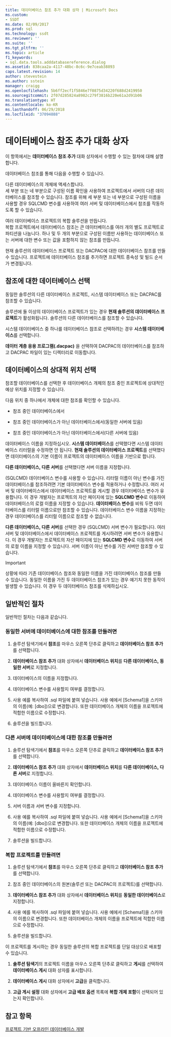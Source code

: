 ```yaml
---
title: 데이터베이스 참조 추가 대화 상자 | Microsoft Docs
ms.custom:
- SSDT
ms.date: 02/09/2017
ms.prod: sql
ms.technology: ssdt
ms.reviewer: ''
ms.suite: ''
ms.tgt_pltfrm: ''
ms.topic: article
f1_keywords:
- sql.data.tools.adddatabasereference.dialog
ms.assetid: 838caa2a-4117-48bc-8c6c-9e7ceab38893
caps.latest.revision: 14
author: stevestein
ms.author: sstein
manager: craigg
ms.openlocfilehash: 5b6ff2ecf1f5846e7f0875d34220f688d2419950
ms.sourcegitcommit: 2f07d285824a8982c279f3816b220e61a2d91b06
ms.translationtype: HT
ms.contentlocale: ko-KR
ms.lasthandoff: 06/29/2018
ms.locfileid: "37094888"
---
```

# <a name="add-database-reference-dialog-box"></a>데이터베이스 참조 추가 대화 상자
이 항목에서는 **데이터베이스 참조 추가** 대화 상자에서 수행할 수 있는 절차에 대해 설명합니다.  
  
데이터베이스 참조를 통해 다음을 수행할 수 있습니다.  
  
다른 데이터베이스의 개체에 액세스합니다.  
세 부분 또는 네 부분으로 구성된 이름 확인을 사용하여 프로젝트에서 서버의 다른 데이터베이스를 참조할 수 있습니다. 참조를 위해 세 부분 또는 네 부분으로 구성된 이름을 사용할 경우 SQLCMD 변수를 사용하여 여러 서버 및 데이터베이스에서 참조를 작동하도록 할 수 있습니다.  
  
여러 데이터베이스 프로젝트의 복합 솔루션을 만듭니다.  
복합 프로젝트에서 데이터베이스 참조는 큰 데이터베이스를 여러 개의 별도 프로젝트로 파티션을 나눕니다. 하나 및 두 개의 부분으로 구성된 이름만 사용하는 데이터베이스 또는 서버에 대한 변수 또는 값을 포함하지 않는 참조를 만듭니다.  
  
현재 솔루션의 데이터베이스 프로젝트 또는 DACPAC에 대한 데이터베이스 참조를 만들 수 있습니다. 프로젝트에 데이터베이스 참조를 추가하면 프로젝트 종속성 및 빌드 순서가 변경됩니다.  
  
## <a name="selecting-the-database-to-reference"></a>참조에 대한 데이터베이스 선택  
동일한 솔루션의 다른 데이터베이스 프로젝트, 시스템 데이터베이스 또는 DACPAC를 참조할 수 있습니다.  
  
솔루션에 둘 이상의 데이터베이스 프로젝트가 있는 경우 **현재 솔루션의 데이터베이스 프로젝트**가 활성화됩니다. 솔루션의 다른 데이터베이스를 참조할 수 있습니다.  
  
시스템 데이터베이스 중 하나를 데이터베이스 참조로 선택하려는 경우 **시스템 데이터베이스**를 선택합니다.  
  
**데이터 계층 응용 프로그램(.dacpac)** 을 선택하여 DACPAC의 데이터베이스를 참조하고 DACPAC 파일이 있는 디렉터리로 이동합니다.  
  
## <a name="selecting-the-databases-relative-location"></a>데이터베이스의 상대적 위치 선택  
참조할 데이터베이스를 선택한 후 데이터베이스 개체의 참조 중인 프로젝트에 상대적인 예상 위치를 지정할 수 있습니다.  
  
다음 위치 중 하나에서 개체에 대한 참조를 확인할 수 있습니다.  
  
- 참조 중인 데이터베이스에서  
  
- 참조 중인 데이터베이스가 아닌 데이터베이스에서(동일한 서버에 있음)  
  
- 참조 중인 데이터베이스가 아닌 데이터베이스에서(다른 서버에 있음)  
  
데이터베이스 이름을 지정하십시오. **시스템 데이터베이스**를 선택했다면 시스템 데이터베이스 리터럴을 수정하면 안 됩니다. **현재 솔루션의 데이터베이스 프로젝트**를 선택했다면 데이터베이스의 기본 이름이 프로젝트의 데이터베이스 이름을 기반으로 합니다.  
  
**다른 데이터베이스, 다른 서버**를 선택했다면 서버 이름을 지정합니다.  
  
(SQLCMD) 데이터베이스 변수를 사용할 수 있습니다. 리터럴 이름이 아닌 변수를 가진 데이터베이스를 참조하려면 기본 데이터베이스 변수를 적용하거나 수정합니다. 여러 서버 및 데이터베이스에서 데이터베이스 프로젝트를 게시할 경우 데이터베이스 변수가 유용합니다. 이 경우 개발자는 프로젝트의 자산 페이지에 있는 **SQLCMD 변수**로 이동하여 데이터베이스의 로컬 이름을 지정할 수 있습니다. **데이터베이스 변수**를 비워 두면 데이터베이스를 리터럴 이름으로만 참조할 수 있습니다. 데이터베이스 변수 이름을 지정하는 경우 데이터베이스를 리터럴 이름으로 참조할 수 없습니다.  
  
**다른 데이터베이스, 다른 서버**를 선택한 경우 (SQLCMD) 서버 변수가 필요합니다. 여러 서버 및 데이터베이스에서 데이터베이스 프로젝트를 게시하려면 서버 변수가 유용합니다. 이 경우 개발자는 프로젝트의 자산 페이지에 있는 **SQLCMD 변수**로 이동하여 서버의 로컬 이름을 지정할 수 있습니다. 서버 이름이 아닌 변수를 가진 서버만 참조할 수 있습니다.  
  
> [!IMPORTANT]  
> 상황에 따라 기존 데이터베이스 참조와 동일한 이름을 가진 데이터베이스 참조를 만들 수 있습니다. 동일한 이름을 가진 두 데이터베이스 참조가 있는 경우 예기치 못한 동작이 발생할 수 있습니다. 이 경우 두 데이터베이스 참조를 삭제하십시오.  
  
## <a name="common-procedures"></a>일반적인 절차  
일반적인 절차는 다음과 같습니다.  
  
### <a name="to-create-a-reference-to-a-database-on-the-same-server"></a>동일한 서버에 데이터베이스에 대한 참조를 만들려면  
  
1.  솔루션 탐색기에서 **참조**를 마우스 오른쪽 단추로 클릭하고 **데이터베이스 참조 추가**를 선택합니다.  
  
2.  **데이터베이스 참조 추가** 대화 상자에서 **데이터베이스 위치**를 **다른 데이터베이스, 동일한 서버**로 지정합니다.  
  
3.  데이터베이스의 이름을 지정합니다.  
  
4.  데이터베이스 변수를 사용할지 여부를 결정합니다.  
  
5.  사용 예를 복사하여 .sql 파일에 붙여 넣습니다. 사용 예에서 [Schema1]을 스키마의 이름(예: [dbo])으로 변경합니다. 또한 데이터베이스 개체의 이름을 프로젝트에 적합한 이름으로 수정합니다.  
  
6.  솔루션을 빌드합니다.  
  
### <a name="to-create-a-reference-to-a-database-on-another-server"></a>다른 서버에 데이터베이스에 대한 참조를 만들려면  
  
1.  솔루션 탐색기에서 **참조**를 마우스 오른쪽 단추로 클릭하고 **데이터베이스 참조 추가**를 선택합니다.  
  
2.  **데이터베이스 참조 추가** 대화 상자에서 **데이터베이스 위치**를 **다른 데이터베이스, 다른 서버**로 지정합니다.  
  
3.  데이터베이스 이름이 올바른지 확인합니다.  
  
4.  데이터베이스 변수를 사용할지 여부를 결정합니다.  
  
5.  서버 이름과 서버 변수를 지정합니다.  
  
6.  사용 예를 복사하여 .sql 파일에 붙여 넣습니다. 사용 예에서 [Schema1]을 스키마의 이름(예: [dbo])으로 변경합니다. 또한 데이터베이스 개체의 이름을 프로젝트에 적합한 이름으로 수정합니다.  
  
7.  솔루션을 빌드합니다.  
  
### <a name="to-create-a-composite-project"></a>복합 프로젝트를 만들려면  
  
1.  솔루션 탐색기에서 **참조**를 마우스 오른쪽 단추로 클릭하고 **데이터베이스 참조 추가**를 선택합니다.  
  
2.  참조 중인 데이터베이스의 원본(솔루션 또는 DACPAC의 프로젝트)를 선택합니다.  
  
3.  **데이터베이스 참조 추가** 대화 상자에서 **데이터베이스 위치**를 **동일한 데이터베이스**로 지정합니다.  
  
4.  사용 예를 복사하여 .sql 파일에 붙여 넣습니다. 사용 예에서 [Schema1]을 스키마의 이름으로 변경합니다. 또한 데이터베이스 개체의 이름을 프로젝트에 적합한 이름으로 수정합니다.  
  
5.  솔루션을 빌드합니다.  
  
이 프로젝트를 게시하는 경우 동일한 솔루션의 복합 프로젝트를 단일 대상으로 배포할 수 있습니다.  
  
1.  **솔루션 탐색기**의 프로젝트 이름을 마우스 오른쪽 단추로 클릭하고 **게시**를 선택하여 **데이터베이스 게시** 대화 상자를 표시합니다.  
  
2.  **데이터베이스 게시** 대화 상자에서 **고급**을 클릭합니다.  
  
3.  **고급 게시 설정** 대화 상자에서 **고급 배포 옵션** 목록에 **복합 개체 포함**이 선택되어 있는지 확인합니다.  
  
## <a name="see-also"></a>참고 항목  
[프로젝트 기반 오프라인 데이터베이스 개발](../ssdt/project-oriented-offline-database-development.md)  
  

